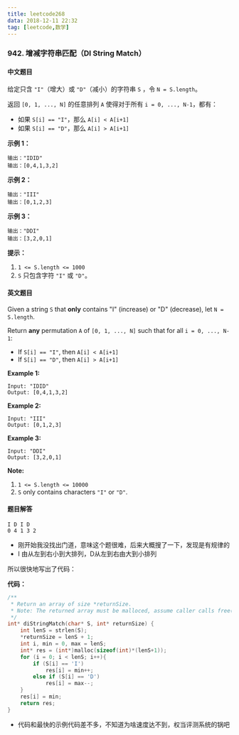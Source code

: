 ```yaml
---
title: leetcode268
data: 2018-12-11 22:32
tag: [leetcode,数学]
---
```


### 942. 增减字符串匹配（DI String Match）

#### 中文题目

给定只含 `"I"`（增大）或 `"D"`（减小）的字符串 `S` ，令 `N = S.length`。

返回 `[0, 1, ..., N]` 的任意排列 `A` 使得对于所有 `i = 0, ..., N-1`，都有：

- 如果 `S[i] == "I"`，那么 `A[i] < A[i+1]`
- 如果 `S[i] == "D"`，那么 `A[i] > A[i+1]`

 

**示例 1：**

```
输出："IDID"
输出：[0,4,1,3,2]
```

**示例 2：**

```
输出："III"
输出：[0,1,2,3]
```

**示例 3：**

```
输出："DDI"
输出：[3,2,0,1]
```

 

**提示：**

1. `1 <= S.length <= 1000`
2. `S` 只包含字符 `"I"` 或 `"D"`。

#### 英文题目

Given a string `S` that **only** contains "I" (increase) or "D" (decrease), let `N = S.length`.

Return **any** permutation `A` of `[0, 1, ..., N]` such that for all `i = 0, ..., N-1`:

- If `S[i] == "I"`, then `A[i] < A[i+1]`
- If `S[i] == "D"`, then `A[i] > A[i+1]`

 

**Example 1:**

```
Input: "IDID"
Output: [0,4,1,3,2]
```

**Example 2:**

```
Input: "III"
Output: [0,1,2,3]
```

**Example 3:**

```
Input: "DDI"
Output: [3,2,0,1]
```

 

**Note:**

1. `1 <= S.length <= 10000`
2. `S` only contains characters `"I"` or `"D"`.

#### 题目解答

```
I D I D
0 4 1 3 2
```

- 刚开始我没找出门道，意味这个题很难，后来大概搜了一下，发现是有规律的
- I 由从左到右小到大排列，D从左到右由大到小排列

所以很快地写出了代码：

**代码：**

```c
/**
 * Return an array of size *returnSize.
 * Note: The returned array must be malloced, assume caller calls free().
 */
int* diStringMatch(char* S, int* returnSize) {
    int lenS = strlen(S);
    *returnSize = lenS + 1;
    int i, min = 0, max = lenS;
    int* res = (int*)malloc(sizeof(int)*(lenS+1));
    for (i = 0; i < lenS; i++){
        if (S[i] == 'I')
            res[i] = min++;
        else if (S[i] == 'D')
            res[i] = max--;
    }
    res[i] = min;
    return res;
}
```

- 代码和最快的示例代码差不多，不知道为啥速度达不到，权当评测系统的锅吧
